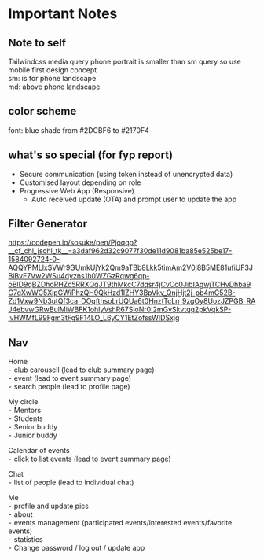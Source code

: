 # Important Notes

## Note to self

Tailwindcss media query
phone portrait is smaller than sm query so use mobile first design concept  
sm: is for phone landscape  
md: above phone landscape  

## color scheme

font: 
blue shade from #2DCBF6 to #2170F4



## what's so special (for fyp report)

* Secure communication (using token instead of unencrypted data)
* Customised layout depending on role
* Progressive Web App (Responsive)
  * Auto received update (OTA) and prompt user to update the app

## Filter Generator

https://codepen.io/sosuke/pen/Pjoqqp?__cf_chl_jschl_tk__=a3daf962d32c9077f30de11d9081ba85e525be17-1584092724-0-AQQYPMLlxSVWr9GUmkUjYk2Qm9aTBb8Lkk5timAm2V0j8B5ME81ufiUF3JBiBvF7Vw2WSu4dyzns1h0WZGzRqwg6qp-oBlD9qBZDhoRHZc5RRXQqJT9thMkcC7dqsr4jCvCo0JibIAgwjTCHvDhba9G7qXwWC5XipGWiPhzQH9QkHzd1IZHY3BpVkv_QnjHjt2j-pb4mG52B-Zd1Vxw9Nb3utQf3ca_DOqfthsoLrUQUa6t0HnztTcLn_9zgOy8UozJZPGB_RAJ4ebvwGRwBulMiWBFK1ohlyVshR67SioNr0I2mGvSkvtqq2pkVqkSP-lvHWMfL99Fgm3tFg9F14LO_L6yCY1EtZofssWIDSxjg

## Nav

Home  
 ⁃ club carousell (lead to club summary page)  
 ⁃ event (lead to event summary page)  
 ⁃ search people (lead to profile page)  

My circle  
 ⁃ Mentors  
 ⁃ Students  
 ⁃ Senior buddy  
 ⁃ Junior buddy  

Calendar of events  
 ⁃ click to list events (lead to event summary page)  

Chat  
 ⁃ list of people (lead to individual chat)  

Me  
 ⁃ profile and update pics  
 ⁃ about  
 ⁃ events management (participated events/interested events/favorite events)  
 ⁃ statistics  
 ⁃ Change password / log out / update app  